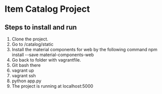 # Item Catalog Project
## Steps to install and run
1. Clone the project.
2. Go to /catalog/static
3. Install the material components for web by the following command
    npm install --save material-components-web
4. Go back to folder with vagrantfile.
5. Git bash there
6. vagrant up
7. vagrant ssh
8. python app.py
9. The project is running at localhost:5000
